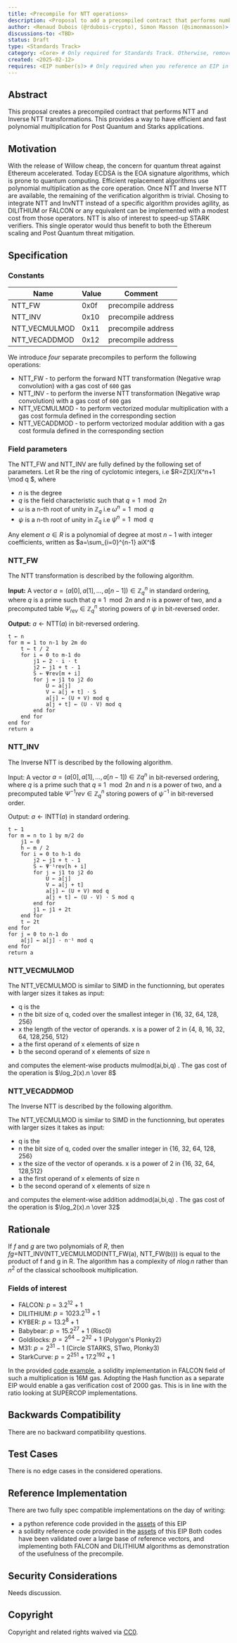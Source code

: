 ```yaml
---
title: <Precompile for NTT operations>
description: <Proposal to add a precompiled contract that performs number theoretical transformation (NTT) and inverse (InvNTT).>
author: <Renaud Dubois (@rdubois-crypto), Simon Masson (@simonmasson)>
discussions-to: <TBD>
status: Draft
type: <Standards Track>
category: <Core> # Only required for Standards Track. Otherwise, remove this field.
created: <2025-02-12>
requires: <EIP number(s)> # Only required when you reference an EIP in the `Specification` section. Otherwise, remove this field.
---
```


<!--
  READ EIP-1 (https://eips.ethereum.org/EIPS/eip-1) BEFORE USING THIS TEMPLATE!

  This is the suggested template for new EIPs. After you have filled in the requisite fields, please delete these comments.

  Note that an EIP number will be assigned by an editor. When opening a pull request to submit your EIP, please use an abbreviated title in the filename, `eip-draft_title_abbrev.md`.

  The title should be 44 characters or less. It should not repeat the EIP number in title, irrespective of the category.

  TODO: Remove this comment before submitting
-->

## Abstract

This proposal creates a precompiled contract that performs NTT and Inverse NTT transformations. This provides a way to have efficient and fast polynomial multiplication for Post Quantum and Starks applications.

## Motivation

With the release of Willow cheap, the concern for quantum threat against Ethereum accelerated. Today ECDSA is the EOA signature algorithms, which is prone to quantum computing. Efficient replacement algorithms use polynomial multiplication as the core operation. Once NTT and Inverse NTT are available, the remaining of the verification algorithm is trivial. Chosing to integrate NTT and InvNTT instead of a specific algorithm provides agility, as DILITHIUM or FALCON or any equivalent can be implemented with a modest cost from those operators. NTT is also of interest to speed-up STARK verifiers. This single operator would thus benefit to both the Ethereum scaling and Post Quantum threat mitigation.

<!--
  This section is optional.

  The motivation section should include a description of any nontrivial problems the EIP solves. It should not describe how the EIP solves those problems, unless it is not immediately obvious. It should not describe why the EIP should be made into a standard, unless it is not immediately obvious.

  With a few exceptions, external links are not allowed. If you feel that a particular resource would demonstrate a compelling case for your EIP, then save it as a printer-friendly PDF, put it in the assets folder, and link to that copy.

  TODO: Remove this comment before submitting
-->

## Specification

### Constants

| Name                | Value | Comment            |
|---------------------|-------|--------------------|
| NTT_FW              | 0x0f | precompile address |
| NTT_INV             | 0x10  | precompile address |
| NTT_VECMULMOD          | 0x11  | precompile address |
| NTT_VECADDMOD          | 0x12  | precompile address |

We introduce *four* separate precompiles to perform the following operations:

- NTT_FW - to perform the forward NTT transformation (Negative wrap convolution) with a gas cost of `600` gas
- NTT_INV - to perform the inverse NTT transformation (Negative wrap convolution) with a gas cost of `600` gas
- NTT_VECMULMOD - to perform vectorized modular multiplication with a gas cost formula defined in the corresponding section
- NTT_VECADDMOD - to perform vectorized modular addition with a gas cost formula defined in the corresponding section


### Field parameters

The NTT_FW and NTT_INV are fully defined  by the following set of parameters. 
Let R be the ring of cyclotomic integers, i.e $R=Z[X]/X^n+1 \mod q $, where
- $n$ is the degree
- $q$ is the field characteristic such that $q=1 \mod 2n$
- $\omega$ is a n-th root of unity in $\mathbb Z_q$ i.e $\omega^n=1 \mod q$
- $\psi$ is a n-th root of unity in $\mathbb Z_q$ i.e $\psi^n=1 \mod q$

Any element $a \in R$ is a polynomial of degree at most $n − 1$ with integer coefficients, written
as $a=\sum_{i=0}^{n-1} aiX^i$


### NTT_FW
The NTT transformation is described by the following algorithm.

**Input:** A vector $a = (a[0], a[1], \dots, a[n-1]) \in \mathbb{Z}_q^n$ in standard ordering, where $q$ is a prime such that $q \equiv 1 \mod 2n$ and $n$ is a power of two, and a precomputed table $\Psi_{rev} \in \mathbb{Z}_q^n$ storing powers of $\psi$ in bit-reversed order.

**Output:** $a \leftarrow \text{NTT}(a)$ in bit-reversed ordering.

```plaintext
t ← n
for m = 1 to n-1 by 2m do
    t ← t / 2
    for i = 0 to m-1 do
        j1 ← 2 ⋅ i ⋅ t
        j2 ← j1 + t - 1
        S ← Ψrev[m + i]
        for j = j1 to j2 do
            U ← a[j]
            V ← a[j + t] ⋅ S
            a[j] ← (U + V) mod q
            a[j + t] ← (U - V) mod q
        end for
    end for
end for
return a
```

### NTT_INV
The Inverse NTT is described by the following algorithm.



Input: A vector $a = (a[0], a[1], \dots, a[n-1]) \in \mathbb{Z}q^n$ in bit-reversed ordering, where $q$ is a prime such that $q \equiv 1 \mod 2n$ and $n$ is a power of two, and a precomputed table $\Psi^{-1}{rev} \in \mathbb{Z}_q^n$ storing powers of $\psi^{-1}$ in bit-reversed order.

Output: $a \leftarrow \text{INTT}(a)$ in standard ordering.

```plaintext
t ← 1
for m = n to 1 by m/2 do
    j1 ← 0
    h ← m / 2
    for i = 0 to h-1 do
        j2 ← j1 + t - 1
        S ← Ψ⁻¹rev[h + i]
        for j = j1 to j2 do
            U ← a[j]
            V ← a[j + t]
            a[j] ← (U + V) mod q
            a[j + t] ← (U - V) ⋅ S mod q
        end for
        j1 ← j1 + 2t
    end for
    t ← 2t
end for
for j = 0 to n-1 do
    a[j] ← a[j] ⋅ n⁻¹ mod q
end for
return a
```


### NTT_VECMULMOD

The NTT_VECMULMOD is similar to SIMD in the functionning, but operates with larger sizes it takes as input:
- q is the 
- n the bit size of q, coded over the smallest integer in {16, 32, 64, 128, 256}
- x the length of the vector of operands. x is  a power of 2 in {4, 8, 16, 32, 64, 128,256, 512}
- a the first operand of x elements of size n
- b the second operand of x elements of size n

and computes the element-wise products mulmod(ai,bi,q) .
The gas cost of the operation is $\log_2(x).n \over 8$


### NTT_VECADDMOD

The Inverse NTT is described by the following algorithm.

The NTT_VECMULMOD is similar to SIMD in the functionning, but operates with larger sizes it takes as input:
- q is the 
- n the bit size of q, coded over the smaller integer in {16, 32, 64, 128, 256}
- x the size of the vector of operands. x is  a power of 2 in {16, 32, 64, 128,512}
- a the first operand of x elements of size n
- b the second operand of x elements of size n

and computes the element-wise addition addmod(ai,bi,q) .
The gas cost of the operation is $\log_2(x).n \over 32$

## Rationale

If $f$ and $g$ are two polynomials of $R$, then $fg$=NTT_INV(NTT_VECMULMOD(NTT_FW(a), NTT_FW(b))) is equal to the product of f and g in R. 
The algorithm has a complexity of $n \log n$ rather than $n^2$ of the classical schoolbook multiplication.



### Fields of interest

- FALCON: $p=3.2^{12}+1$
- DILITHIUM: $p=1023.2^{13}+1$
- KYBER: $p=13.2^8+1$
- Babybear: $p=15.2^{27}+1$ (Risc0)
- Goldilocks: $p=2^{64}-2^{32}+1$ (Polygon's Plonky2)
- M31: $p=2^{31}-1$ (Circle STARKS, STwo, Plonky3)
- StarkCurve: $p=2^{251}+17.2^{192}+1$

In the provided [code example](), 
a solidity implementation in FALCON field of such a multiplication is 16M gas. Adopting the Hash function as a separate EIP would enable a gas verification cost of 2000 gas.
This is in line with the ratio  looking at SUPERCOP implementations.



<!--
  The rationale fleshes out the specification by describing what motivated the design and why particular design decisions were made. It should describe alternate designs that were considered and related work, e.g. how the feature is supported in other languages.

  The current placeholder is acceptable for a draft.

  TODO: Remove this comment before submitting
-->


## Backwards Compatibility
There are no backward compatibility questions.
<!--

  This section is optional.

  All EIPs that introduce backwards incompatibilities must include a section describing these incompatibilities and their severity. The EIP must explain how the author proposes to deal with these incompatibilities. EIP submissions without a sufficient backwards compatibility treatise may be rejected outright.

  The current placeholder is acceptable for a draft.

  TODO: Remove this comment before submitting
-->

## Test Cases
There is no edge cases in the considered operations.

<!--
  This section is optional for non-Core EIPs.

  The Test Cases section should include expected input/output pairs, but may include a succinct set of executable tests. It should not include project build files. No new requirements may be introduced here (meaning an implementation following only the Specification section should pass all tests here.)
  If the test suite is too large to reasonably be included inline, then consider adding it as one or more files in `../assets/eip-####/`. External links will not be allowed

  TODO: Remove this comment before submitting
-->

## Reference Implementation


There are two fully spec compatible implementations on the day of writing:
- a python reference code provided in the [assets]() of this EIP
- a solidity reference code provided in the [assets]() of this EIP
Both codes have been validated over a large base of reference vectors, and implementing both FALCON and DILITHIUM algorithms as demonstration of the usefulness of the precompile.

<!--
  This section is optional.

  The Reference Implementation section should include a minimal implementation that assists in understanding or implementing this specification. It should not include project build files. The reference implementation is not a replacement for the Specification section, and the proposal should still be understandable without it.
  If the reference implementation is too large to reasonably be included inline, then consider adding it as one or more files in `../assets/eip-####/`. External links will not be allowed.

  TODO: Remove this comment before submitting
-->

## Security Considerations

<!--
  All EIPs must contain a section that discusses the security implications/considerations relevant to the proposed change. Include information that might be important for security discussions, surfaces risks and can be used throughout the life cycle of the proposal. For example, include security-relevant design decisions, concerns, important discussions, implementation-specific guidance and pitfalls, an outline of threats and risks and how they are being addressed. EIP submissions missing the "Security Considerations" section will be rejected. An EIP cannot proceed to status "Final" without a Security Considerations discussion deemed sufficient by the reviewers.

  The current placeholder is acceptable for a draft.

  TODO: Remove this comment before submitting
-->

Needs discussion.

## Copyright

Copyright and related rights waived via [CC0](../LICENSE.md).
